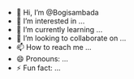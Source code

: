 - 👋 Hi, I’m @Bogisambada
- 👀 I’m interested in ...
- 🌱 I’m currently learning ...
- 💞️ I’m looking to collaborate on ...
- 📫 How to reach me ...
- 😄 Pronouns: ...
- ⚡ Fun fact: ...

<!---
Bogisambada/Bogisambada is a ✨ special ✨ repository because its `README.md` (this file) appears on your GitHub profile.
You can click the Preview link to take a look at your changes.
--->
